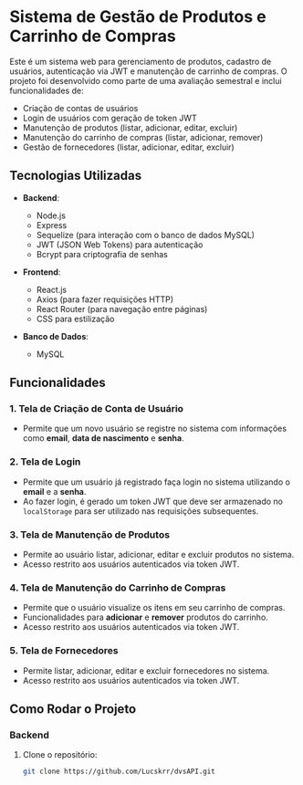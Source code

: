 # Sistema de Gestão de Produtos e Carrinho de Compras

Este é um sistema web para gerenciamento de produtos, cadastro de usuários, autenticação via JWT e manutenção de carrinho de compras. O projeto foi desenvolvido como parte de uma avaliação semestral e inclui funcionalidades de:

- Criação de contas de usuários
- Login de usuários com geração de token JWT
- Manutenção de produtos (listar, adicionar, editar, excluir)
- Manutenção do carrinho de compras (listar, adicionar, remover)
- Gestão de fornecedores (listar, adicionar, editar, excluir)

## Tecnologias Utilizadas

- **Backend**:

  - Node.js
  - Express
  - Sequelize (para interação com o banco de dados MySQL)
  - JWT (JSON Web Tokens) para autenticação
  - Bcrypt para criptografia de senhas

- **Frontend**:

  - React.js
  - Axios (para fazer requisições HTTP)
  - React Router (para navegação entre páginas)
  - CSS para estilização

- **Banco de Dados**:
  - MySQL

## Funcionalidades

### 1. Tela de Criação de Conta de Usuário

- Permite que um novo usuário se registre no sistema com informações como **email**, **data de nascimento** e **senha**.

### 2. Tela de Login

- Permite que um usuário já registrado faça login no sistema utilizando o **email** e a **senha**.
- Ao fazer login, é gerado um token JWT que deve ser armazenado no `localStorage` para ser utilizado nas requisições subsequentes.

### 3. Tela de Manutenção de Produtos

- Permite ao usuário listar, adicionar, editar e excluir produtos no sistema.
- Acesso restrito aos usuários autenticados via token JWT.

### 4. Tela de Manutenção do Carrinho de Compras

- Permite que o usuário visualize os itens em seu carrinho de compras.
- Funcionalidades para **adicionar** e **remover** produtos do carrinho.
- Acesso restrito aos usuários autenticados via token JWT.

### 5. Tela de Fornecedores

- Permite listar, adicionar, editar e excluir fornecedores no sistema.
- Acesso restrito aos usuários autenticados via token JWT.

## Como Rodar o Projeto

### Backend

1. Clone o repositório:

   ```bash
   git clone https://github.com/Lucskrr/dvsAPI.git
   ```
